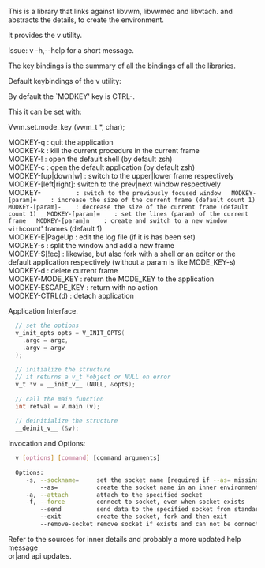 This is a library that links against libvwm, libvwmed and libvtach. 
and abstracts the details, to create the environment.
  
It provides the v utility.  
  
Issue: v -h,--help for a short message.  
  
The key bindings is the summary of all the bindings of all the libraries.
  
Default keybindings of the v utility:  

By default the `MODKEY' key is CTRL-\.  

This it can be set with:  
  
  Vwm.set.mode_key (vwm_t *, char);  

  MODKEY-q           : quit the application  
  MODKEY-k           : kill the current procedure in the current frame  
  MODKEY-!           : open the default shell (by default zsh)  
  MODKEY-c           : open the default application (by default zsh)  
  MODKEY-[up|down|w] : switch to the upper|lower frame respectively  
  MODKEY-[left|right]: switch to the prev|next window respectively  
  MODKEY-`           : switch to the previously focused window  
  MODKEY-[param]+    : increase the size of the current frame (default count 1)  
  MODKEY-[param]-    : decrease the size of the current frame (default count 1)  
  MODKEY-[param]=    : set the lines (param) of the current frame  
  MODKEY-[param]n    : create and switch to a new window with `count' frames (default 1)    
  MODKEY-E|PageUp    : edit the log file (if it is has been set)  
  MODKEY-s           : split the window and add a new frame  
  MODKEY-S[!ec]      : likewise, but also fork with a shell or an editor or the default application respectively (without a param is like MODE_KEY-s)  
  MODKEY-d           : delete current frame  
  MODKEY-MODE_KEY    : return the MODE_KEY to the application  
  MODKEY-ESCAPE_KEY  : return with no action  
  MODKEY-CTRL(d)     : detach application  
  
Application Interface.
```C
  // set the options
  v_init_opts opts = V_INIT_OPTS(
    .argc = argc,
    .argv = argv
  );
  
  // initialize the structure
  // it returns a v_t *object or NULL on error
  v_t *v = __init_v__ (NULL, &opts);
  
  // call the main function
  int retval = V.main (v);
  
  // deinitialize the structure
  __deinit_v__ (&v);
```
  
Invocation and Options:
```sh
  v [options] [command] [command arguments]
  
  Options:
     -s, --sockname=     set the socket name [required if --as= missing]
         --as=           create the socket name in an inner environment [required if -s is missing]
     -a, --attach        attach to the specified socket
     -f, --force         connect to socket, even when socket exists
         --send          send data to the specified socket from standard input and then exit
         --exit          create the socket, fork and then exit
         --remove-socket remove socket if exists and can not be connected
```
  
Refer to the sources for inner details and probably a more updated help message  
or|and api updates.
